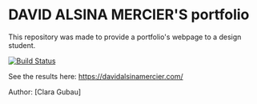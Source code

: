 # DAVID ALSINA MERCIER'S portfolio

This repository was made to provide a portfolio's webpage to a design student. 

[![Build Status](https://travis-ci.com/mauriciabad/Portfolio.svg?branch=master)](https://travis-ci.com/mauriciabad/Portfolio)

See the results here: https://davidalsinamercier.com/

Author: [Clara Gubau]
